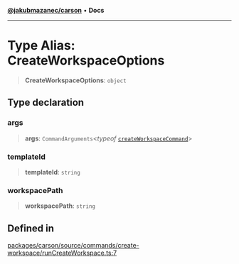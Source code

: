 [**@jakubmazanec/carson**](../README.md) • **Docs**

---

# Type Alias: CreateWorkspaceOptions

> **CreateWorkspaceOptions**: `object`

## Type declaration

### args

> **args**: `CommandArguments`\<_typeof_
> [`createWorkspaceCommand`](../variables/createWorkspaceCommand.md)\>

### templateId

> **templateId**: `string`

### workspacePath

> **workspacePath**: `string`

## Defined in

[packages/carson/source/commands/create-workspace/runCreateWorkspace.ts:7](https://github.com/jakubmazanec/tools/blob/eb8c22844f0a0aa0874efeab93afc2bd96c269e6/packages/carson/source/commands/create-workspace/runCreateWorkspace.ts#L7)
